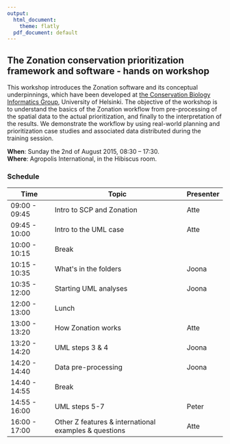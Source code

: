 ```yaml
---
output:
  html_document:
    theme: flatly
  pdf_document: default
---
```


## The Zonation conservation prioritization framework and software - hands on workshop

This workshop introduces the Zonation software and its conceptual underpinnings, 
which have been developed at 
[the Conservation Biology Informatics Group](http://cbig.it.helsinki.fi/), 
University of Helsinki. The objective of the workshop is to understand the 
basics of the Zonation workflow from pre-processing of the spatial data to the 
actual prioritization, and finally to the interpretation of the results. We 
demonstrate the workflow by using real-world planning and prioritization case 
studies and associated data distributed during the training session.

**When**: Sunday the 2nd of August 2015, 08:30 – 17:30.  
**Where**:  Agropolis International, in the Hibiscus room.  

### Schedule

| Time          | Topic                                                 | Presenter |
|---------------|-------------------------------------------------------|-----------|
| 09:00 - 09:45 | Intro to SCP and Zonation                             | Atte      |
| 09:45 - 10:00 | Intro to the UML case                                 | Atte      |
| 10:00 - 10:15 | Break                                                 |           |
| 10:15 - 10:35 | What's in the folders                                 | Joona     |
| 10:35 - 12:00 | Starting UML analyses                                 | Joona     |
| 12:00 - 13:00 | Lunch                                                 |           |
| 13:00 - 13:20 | How Zonation works                                    | Atte      |
| 13:20 - 14:20 | UML steps 3 & 4                                       | Joona     |
| 14:20 - 14:40 | Data pre-processing                                   | Joona     |
| 14:40 - 14:55 | Break                                                 |           |
| 14:55 - 16:00 | UML steps 5-7                                         | Peter     |
| 16:00 - 17:00 | Other Z features & international examples & questions | Atte      |
